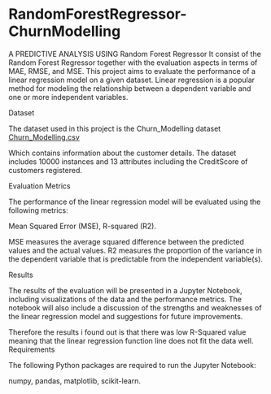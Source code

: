 # RandomForestRegressor-ChurnModelling
A PREDICTIVE ANALYSIS USING Random Forest Regressor
It consist of the Random Forest Regressor together with the evaluation aspects in terms of MAE, RMSE, and MSE. This project aims to evaluate the performance of a linear regression model on a given dataset. Linear regression is a popular method for modeling the relationship between a dependent variable and one or more independent variables.

Dataset

The dataset used in this project is the Churn_Modelling dataset [Churn_Modelling.csv](https://github.com/Levi-Lamar/RandomForestRegressor-ChurnModelling/files/10927870/Churn_Modelling.csv)


Which contains information about the customer details. The dataset includes 10000 instances and 13 attributes including the CreditScore of customers registered.

Evaluation Metrics

The performance of the linear regression model will be evaluated using the following metrics:

Mean Squared Error (MSE), R-squared (R2).

MSE measures the average squared difference between the predicted values and the actual values.  R2 measures the proportion of the variance in the dependent variable that is predictable from the independent variable(s).

Results

The results of the evaluation will be presented in a Jupyter Notebook, including visualizations of the data and the performance metrics. The notebook will also include a discussion of the strengths and weaknesses of the linear regression model and suggestions for future improvements.

Therefore the results i found out is that there was  low R-Squared value meaning that the linear regression function line does not fit the data well.
Requirements

The following Python packages are required to run the Jupyter Notebook:

numpy, pandas, matplotlib, scikit-learn.
